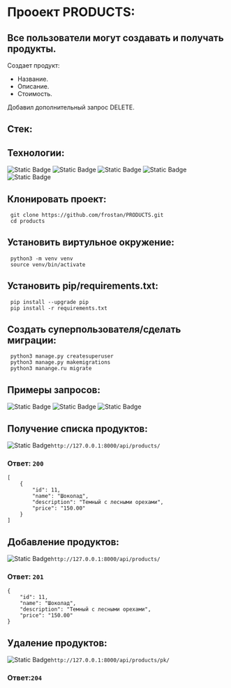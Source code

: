 # Прооект PRODUCTS:

## Все пользователи могут создавать и получать продукты.
Создает продукт:
  - Название.
  - Описание.
  - Стоимость.

Добавил дополнительный запрос DELETE.

## Стек:
## Технологии:
![Static Badge](https://img.shields.io/badge/Python-3.9-green)
![Static Badge](https://img.shields.io/badge/Django-green)
![Static Badge](https://img.shields.io/badge/REST_framework-red)
![Static Badge](https://img.shields.io/badge/PosgreSQL-blue)
![Static Badge](https://img.shields.io/badge/JS-yellow)

## Клонировать проект:
```
 git clone https://github.com/frostan/PRODUCTS.git
 cd products
```
## Установить виртульное окружение:
```
 python3 -m venv venv
 source venv/bin/activate
```

## Установить pip/requirements.txt:
```
 pip install --upgrade pip
 pip install -r requirements.txt
```

## Создать суперпользователя/сделать миграции:
```
 python3 manage.py createsuperuser
 python3 manage.py makemigrations
 python3 manange.ru migrate
```

## Примеры запросов:

![Static Badge](https://img.shields.io/badge/GET-1fa7)
![Static Badge](https://img.shields.io/badge/POST-00BFFF)
![Static Badge](https://img.shields.io/badge/DEL-FF0000)


## Получение списка продуктов:
![Static Badge](https://img.shields.io/badge/GET-1fa7)```http://127.0.0.1:8000/api/products/ ```

### Ответ: ```200```
```
[
    {
        "id": 11,
        "name": "Шоколад",
        "description": "Темный с лесными орехами",
        "price": "150.00"
    }
]
```

## Добавление продуктов:
![Static Badge](https://img.shields.io/badge/POST-00BFFF)```http://127.0.0.1:8000/api/products/```

### Ответ: ```201```
```
{
    "id": 11,
    "name": "Шоколад",
    "description": "Темный с лесными орехами",
    "price": "150.00"
}
```

## Удаление продуктов:
![Static Badge](https://img.shields.io/badge/DEL-FF0000)```http://127.0.0.1:8000/api/products/pk/```

### Ответ:```204 ```
```
```